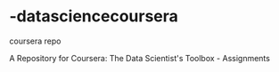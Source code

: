 # -datasciencecoursera
coursera repo

A Repository for Coursera: The Data Scientist's Toolbox - Assignments
